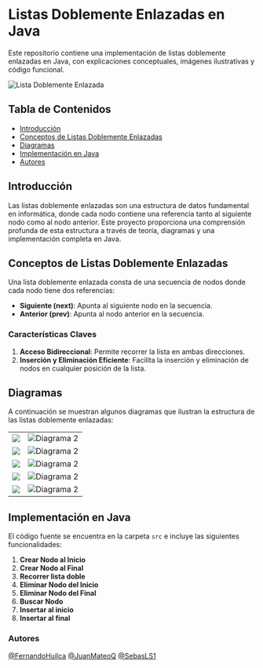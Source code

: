 # Listas Doblemente Enlazadas en Java

Este repositorio contiene una implementación de listas doblemente enlazadas en Java, con explicaciones conceptuales, imágenes ilustrativas y código funcional.

![Lista Doblemente Enlazada](https://github.com/user-attachments/assets/824f9990-988e-47df-bfd0-a475661fc443)

## Tabla de Contenidos

- [Introducción](#introducción)
- [Conceptos de Listas Doblemente Enlazadas](#conceptos-de-listas-doblemente-enlazadas)
- [Diagramas](#diagramas)
- [Implementación en Java](#implementación-en-java)
- [Autores](#autores)

## Introducción

Las listas doblemente enlazadas son una estructura de datos fundamental en informática, donde cada nodo contiene una referencia tanto al siguiente nodo como al nodo anterior. Este proyecto proporciona una comprensión profunda de esta estructura a través de teoría, diagramas y una implementación completa en Java.

## Conceptos de Listas Doblemente Enlazadas

Una lista doblemente enlazada consta de una secuencia de nodos donde cada nodo tiene dos referencias:
- **Siguiente (next)**: Apunta al siguiente nodo en la secuencia.
- **Anterior (prev)**: Apunta al nodo anterior en la secuencia.

### Características Claves

1. **Acceso Bidireccional**: Permite recorrer la lista en ambas direcciones.
2. **Inserción y Eliminación Eficiente**: Facilita la inserción y eliminación de nodos en cualquier posición de la lista.

## Diagramas

A continuación se muestran algunos diagramas que ilustran la estructura de las listas doblemente enlazadas:

<table>
  <tr>
    <td><img src="https://github.com/user-attachments/assets/a64b05b1-c7c8-449e-9060-95ba54e79310"></td>
    <td><img src="https://github.com/user-attachments/assets/2d84f563-d997-4be1-b66b-f8402ff69ab8" alt="Diagrama 2"></td>
  </tr>
   <tr>
    <td><img src="https://github.com/user-attachments/assets/32c877b9-bf45-4dbd-b434-4889c6473294"></td>
    <td><img src="https://github.com/user-attachments/assets/adc40c0e-8025-4581-917a-94f3d8e2d2b2" alt="Diagrama 2"></td>
  </tr>
   <tr>
    <td><img src="https://github.com/user-attachments/assets/0c7d1be5-afce-4444-ab98-24321b2a1b9b"></td>
    <td><img src="https://github.com/user-attachments/assets/718d288b-fd3f-4b2c-85eb-57edd576efde" alt="Diagrama 2"></td>
  </tr>
   <tr>
    <td><img src="https://github.com/FernandoHuilca/ListasDoblementeEnlazadas/assets/134117009/e1536026-9be3-45c6-8401-7fd1dc4371aa"></td>
    <td><img src="https://github.com/FernandoHuilca/ListasDoblementeEnlazadas/assets/134117009/493f0b3a-c20d-4e53-9e32-49d29e9c6521" alt="Diagrama 2"></td>
  </tr>
  <tr>
    <td><img src="https://github.com/FernandoHuilca/ListasDoblementeEnlazadas/assets/134117009/88946e11-4901-40c9-8af6-117a96c8d1ff"></td>
    <td><img src="https://github.com/FernandoHuilca/ListasDoblementeEnlazadas/assets/134117009/505ecdf4-d7e4-45e8-b20a-6f80f3b09c2e" alt="Diagrama 2"></td>
  </tr>
</table>

## Implementación en Java

El código fuente se encuentra en la carpeta `src` e incluye las siguientes funcionalidades:

1. **Crear Nodo al Inicio**
2. **Crear Nodo al Final**
3. **Recorrer lista doble**
4. **Eliminar Nodo del Inicio**
5. **Eliminar Nodo del Final**
6. **Buscar Nodo**
7. **Insertar al inicio**
8. **Insertar al final**

### Autores
[@FernandoHuilca](https://github.com/FernandoHuilca)
[@JuanMateoQ](https://github.com/JuanMateoQ)
[@SebasLS1](https://github.com/SebasLS1)

